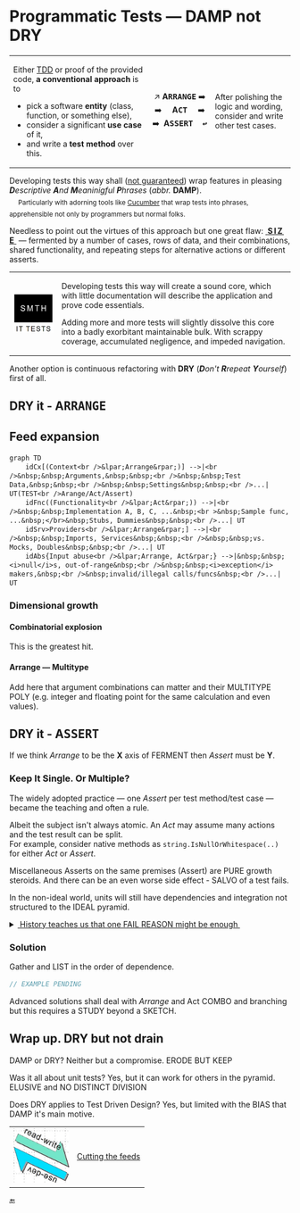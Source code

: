# Programmatic Tests &mdash; DAMP not DRY

<table><tr><td><p>Either <a href="../../asDrive">TDD</a> or proof of the provided code, <b>a conventional approach</b> is to</p>
    <ul>
        <li>pick a software <b>entity</b> (class, function, or something else),</li>
        <li>consider a significant <b>use case</b> of it,</li>
        <li>and write a <b>test method</b> over this.</li>
    </ul>
</td><td><p align="center">
↗️&nbsp;<b>A<samp>RRANGE</samp></b>&nbsp;➡️ <br />➡️&nbsp;&nbsp;&nbsp;&nbsp;&nbsp;<b>A<samp>CT</samp></b>&nbsp;&nbsp;&nbsp;&nbsp;&nbsp;➡️ <br />➡️&nbsp;&nbsp;<b>A<samp>SSERT&nbsp;&nbsp;↩️</samp></b></p></td><td>
    <p>After polishing the logic and wording,<br />consider and write other test cases.</p>
</td></tr></table>

Developing tests this way shall (<ins>not guaranteed</ins>) wrap features in pleasing _<b>D</b>escriptive <b>A</b>nd <b>M</b>eaninigful <b>P</b>hrases_ (_abbr._ <b>DAMP</b>).\
&nbsp;&nbsp;&nbsp;&nbsp;<sub>Particularly with adorning tools like [Cucumber](https://cucumber.io/docs/guides/10-minute-tutorial/?lang=java#write-a-scenario) that wrap tests into phrases, apprehensible not only by programmers but normal folks.</sub>

Needless to point out the virtues of this approach but one great flaw: <ins>&nbsp;<b>S&thinsp;I&thinsp;Z&thinsp;E</b>&nbsp;</ins> &mdash; fermented by a number of cases, rows of data, and their combinations, shared functionality, and repeating steps for alternative actions or different asserts.

<table><tr><td><picture><img alt="&nbsp;Black box of test (not of application)" src="../../../../_rsc/_img/memes/ItTestsSmth.jpg" /></picture>
</td><td>
<p>Developing tests this way will create a sound core, which with little documentation will describe the application and prove code essentials.</p>
<p>Adding more and more tests will slightly dissolve this core into a badly exorbitant maintainable bulk. With scrappy coverage, accumulated negligence, and impeded navigation.</p>    
</td></tr></table>

Another option is continuous refactoring with **DRY** (<i><b>D</b>on't <b>R</b>repeat <b>Y</b>ourself</i>) first of all.

## DRY it - A<samp>RRANGE</samp>

## Feed expansion

```mermaid
graph TD
    idCx[(Context<br />&lpar;Arrange&rpar;)] -->|<br />&nbsp;&nbsp;Arguments,&nbsp;&nbsp;<br />&nbsp;&nbsp;Test Data,&nbsp;&nbsp;<br />&nbsp;&nbsp;Settings&nbsp;&nbsp;<br />...| UT(TEST<br />Arange/Act/Assert)
    idFnc((Functionality<br />&lpar;Act&rpar;)) -->|<br />&nbsp;&nbsp;Implementation A, B, C, ...&nbsp;<br >&nbsp;Sample func, ...&nbsp;</br>&nbsp;Stubs, Dummies&nbsp;&nbsp;<br />...| UT
    idSrv>Providers<br />&lpar;Arrange&rpar;] -->|<br />&nbsp;&nbsp;Imports, Services&nbsp;&nbsp;<br />&nbsp;&nbsp;vs. Mocks, Doubles&nbsp;&nbsp;<br />...| UT
    idAbs{Input abuse<br />&lpar;Arrange, Act&rpar;} -->|&nbsp;&nbsp;<i>null</i>s, out-of-range&nbsp;<br />&nbsp;&nbsp;<i>exception</i> makers,&nbsp;<br />&nbsp;invalid/illegal calls/funcs&nbsp;<br />...| UT

```

### Dimensional growth

#### Combinatorial explosion

This is the greatest hit.

#### Arrange &mdash; Multitype

Add here that argument combinations can matter and their MULTITYPE POLY (e.g. integer and floating point for the same calculation and even values).

## DRY it - A<samp>SSERT</samp>

If we think *Arrange* to be the **X** axis of FERMENT then *Assert* must be **Y**.

### Keep It Single. Or Multiple?

The widely adopted practice &mdash; one *Assert* per test method/test case &mdash; became the teaching and often a rule.

Albeit the subject isn't always atomic. An _Act_ may assume many actions and the test result can be split.\
For example, consider native methods as `string.IsNullOrWhitespace(..)` for either *Act* or *Assert*.

Miscellaneous Asserts on the same premises (Assert) are PURE growth steroids. And there can be an even worse side effect - SALVO of a test fails.

In the non-ideal world, units will still have dependencies and integration not structured to the IDEAL pyramid.

<details><summary><ins>&nbsp;History teaches us that one FAIL REASON might be enough&nbsp;</ins></summary>

An anecdote tells that a DISTRESSED Napoleon why cannon were silent. The general was prompt to LIST seven reasons...

Napoleon interrupted him with: one is enough.

\___________</details>

### Solution

Gather and LIST in the order of dependence.

```csharp
// EXAMPLE PENDING
```

Advanced solutions shall deal with _Arrange_ and Act COMBO and branching but this requires a STUDY beyond a SKETCH.

## Wrap up. DRY but not drain 

DAMP or DRY? Neither but a compromise. 
ERODE BUT KEEP

Was it all about unit tests? Yes, but it can work for others in the pyramid. ELUSIVE and NO DISTINCT DIVISION

Does DRY applies to Test Driven Design? Yes, but limited with the BIAS that DAMP it's main motive.

<table><tr><td><picture><img alt="&nbsp;READ-WRITE meets USE-DEV" width="100px" src="../../../../_rsc/_img/_nav/read-write_use-dev.jpg" /></picture></td><td>
    <a href="https://github.com/Kyriosity/use-dev/blob/main/README%2B/tests/README%2B/prog_tests-cut_feeds.md">Cutting the feeds</a>
</td></td></tr></table>

🔚
